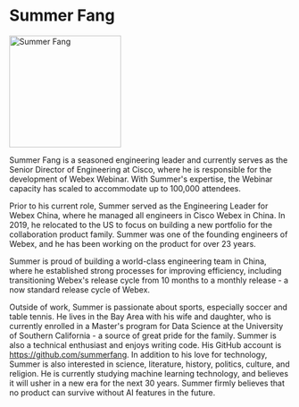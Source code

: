 # Summer Fang

<img src="https://media.licdn.com/dms/image/D5603AQFj1QDsM4Nyjw/profile-displayphoto-shrink_400_400/0/1674368919395?e=1684368000&v=beta&t=0k3klQhCMaAow1OuEFJVBR863ELOIS-O6j9Xli6Yxnc" alt="Summer Fang" width="200" height="200">

Summer Fang is a seasoned engineering leader and currently serves as the Senior Director of Engineering at Cisco, where he is responsible for the development of Webex Webinar. With Summer's expertise, the Webinar capacity has scaled to accommodate up to 100,000 attendees.

Prior to his current role, Summer served as the Engineering Leader for Webex China, where he managed all engineers in Cisco Webex in China. In 2019, he relocated to the US to focus on building a new portfolio for the collaboration product family. Summer was one of the founding engineers of Webex, and he has been working on the product for over <span id="yearsPast2000">23</span> years. 

Summer is proud of building a world-class engineering team in China, where he established strong processes for improving efficiency, including transitioning Webex's release cycle from 10 months to a monthly release - a now standard release cycle of Webex.

Outside of work, Summer is passionate about sports, especially soccer and table tennis. He lives in the Bay Area with his wife and daughter, who is currently enrolled in a Master's program for Data Science at the University of Southern California - a source of great pride for the family. Summer is also a technical enthusiast and enjoys writing code. His GitHub account is https://github.com/summerfang.
In addition to his love for technology, Summer is also interested in science, literature, history, politics, culture, and religion. He is currently studying machine learning technology, and believes it will usher in a new era for the next 30 years. Summer firmly believes that no product can survive without AI features in the future.